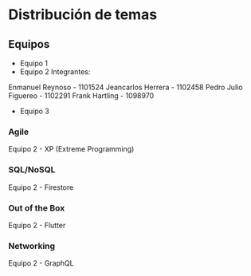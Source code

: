 # Distribución de temas

## Equipos

- Equipo 1
- Equipo 2
Integrantes:

Enmanuel Reynoso - 1101524
Jeancarlos Herrera - 1102458
Pedro Julio Figuereo - 1102291
Frank Hartling - 1098970
- Equipo 3

### Agile
Equipo 2 - XP (Extreme Programming)
### SQL/NoSQL
Equipo 2 - Firestore 
### Out of the Box
Equipo 2 - Flutter
### Networking 
Equipo 2 - GraphQL
